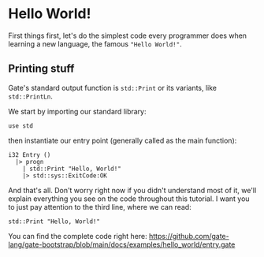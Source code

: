 # Hello World!

First things first, let's do the simplest code every programmer does when learning a new language, the famous `"Hello World!"`.

## Printing stuff

Gate's standard output function is `std::Print` or its variants, like `std::PrintLn`.

We start by importing our standard library:

```gate
use std
```

then instantiate our entry point (generally called as the main function):

```gate
i32 Entry ()
  |> progn
    | std::Print "Hello, World!"
    |> std::sys::ExitCode:OK
```

And that's all. Don't worry right now if you didn't understand most of it, we'll explain everything you see on the code throughout this tutorial.
I want you to just pay attention to the third line, where we can read:

```gate
std::Print "Hello, World!"
```

You can find the complete code right here: https://github.com/gate-lang/gate-bootstrap/blob/main/docs/examples/hello_world/entry.gate